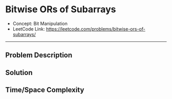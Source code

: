 # Bitwise ORs of Subarrays

- Concept: Bit Manipulation
- LeetCode Link: https://leetcode.com/problems/bitwise-ors-of-subarrays/

---

## Problem Description

## Solution

## Time/Space Complexity

